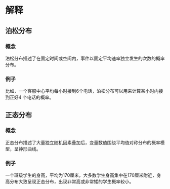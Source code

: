 # 解释
## 泊松分布
### 概念
泊松分布描述了在固定时间或空间内，事件以固定平均速率独立发生的次数的概率分布。
### 例子
比如，一个客服中心平均每小时接到6个电话，泊松分布可以用来计算某小时内接到正好4 个电话的概率。

## 正态分布
### 概念

正态分布描述了大量独立随机因素叠加后，变量数值围绕平均值对称分布的概率模型，呈钟形曲线。

### 例子
一个班级学生的身高，平均为170厘米，大多数学生身高集中在170厘米附近，身高分布大致呈现正态分布，出现非常高或非常矮的学生概率较小。


